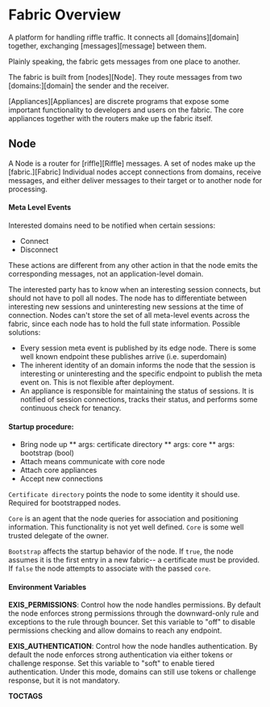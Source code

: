# Fabric Overview

A platform for handling riffle traffic. It connects all [domains][domain] together, exchanging [messages][message] between them.  

Plainly speaking, the fabric gets messages from one place to another.

The fabric is built from [nodes][Node]. They route messages from two [domains:][domain] the sender and the receiver. 

[Appliances][Appliances] are discrete programs that expose some important functionality to developers and users on the fabric. The core appliances together with the routers make up the fabric itself. 


## Node

A Node is a router for [riffle][Riffle] messages. A set of nodes make up the [fabric.][Fabric] Individual nodes accept connections from domains, receive messages, and either deliver messages to their target or to another node for processing. 


#### Meta Level Events

Interested domains need to be notified when certain sessions:

* Connect
* Disconnect 

These actions are different from any other action in that the node emits the corresponding messages, not an application-level domain.

The interested party has to know when an interesting session connects, but should not have to poll all nodes. The node has to differentiate between interesting new sessions and uninteresting new sessions at the time of connection. Nodes can't store the set of all meta-level events across the fabric, since each node has to hold the full state information. Possible solutions:

* Every session meta event is published by its edge node. There is some well known endpoint these publishes arrive (i.e. superdomain)
* The inherent identity of an domain informs the node that the session is interesting or uninteresting and the specific endpoint to publish the meta event on. This is not flexible after deployment. 
* An appliance is responsible for maintaining the status of sessions. It is notified of session connections, tracks their status, and performs some continuous check for tenancy. 
 

#### Startup procedure:

* Bring node up
** args: certificate directory
** args: core 
** args: bootstrap (bool)
* Attach means communicate with core node
* Attach core appliances
* Accept new connections

`Certificate directory` points the node to some identity it should use. Required for bootstrapped nodes. 

`Core` is an agent that the node queries for association and positioning information. This functionality is not yet well defined. `Core` is some well trusted delegate of the owner. 

`Bootstrap` affects the startup behavior of the node. If `true`, the node assumes it is the first entry in a new fabric-- a certificate must be provided. If `false` the node attempts to associate with the passed `core`. 

#### Environment Variables

**EXIS_PERMISSIONS**: Control how the node handles permissions.  By default the node enforces strong permissions through the downward-only rule and exceptions to the rule through bouncer.  Set this variable to "off" to disable permissions checking and allow domains to reach any endpoint.

**EXIS_AUTHENTICATION**: Control how the node handles authentication.  By default the node enforces strong authentication via either tokens or challenge response.  Set this variable to "soft" to enable tiered authentication.  Under this mode, domains can still use tokens or challenge response, but it is not mandatory.


__TOCTAGS__

